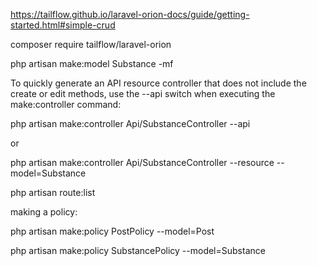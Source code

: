 https://tailflow.github.io/laravel-orion-docs/guide/getting-started.html#simple-crud

composer require tailflow/laravel-orion

php artisan make:model Substance -mf

To quickly generate an API resource controller that does not include the create or edit methods, use the --api switch when executing the make:controller command:

php artisan make:controller Api/SubstanceController --api

or

php artisan make:controller Api/SubstanceController --resource --model=Substance

php artisan route:list

making a policy:

php artisan make:policy PostPolicy --model=Post

php artisan make:policy SubstancePolicy --model=Substance
